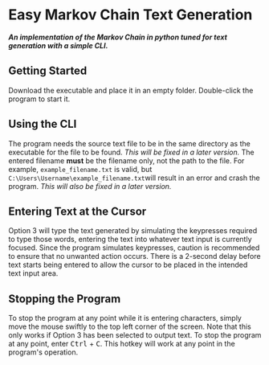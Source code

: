 # Easy Markov Chain Text Generation
***An implementation of the Markov Chain in python tuned for text generation with a simple CLI.***


## Getting Started

Download the executable and place it in an empty folder. Double-click the program to start it. 


## Using the CLI

The program needs the source text file to be in the same directory as the executable for the file to be found. *This will be fixed in a later version.* The entered filename __must__ be the filename only, not the path to the file. For example, `example_filename.txt` is valid, but `C:\Users\Username\example_filename.txt`will result in an error and crash the program. *This will also be fixed in a later version.*

## Entering Text at the Cursor
Option 3 will type the text generated by simulating the keypresses required to type those words, entering the text into whatever text input is currently focused.
Since the program simulates keypresses, caution is recommended to ensure that no unwanted action occurs. There is a 2-second delay before text starts being entered to allow the cursor to be placed in the intended text input area.

## Stopping the Program
To stop the program at any point while it is entering characters, simply move the mouse swiftly to the top left corner of the screen. Note that this only works if Option 3 has been selected to output text.
To stop the program at any point, enter <kbd>Ctrl</kbd> + <kbd>C</kbd>. This hotkey will work at any point in the program's operation.